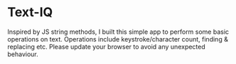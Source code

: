 # Text-IQ
Inspired by JS string methods, I built this simple app to perform some basic operations on text. Operations include keystroke/character count, finding & replacing etc. Please update your browser to avoid any unexpected behaviour.
